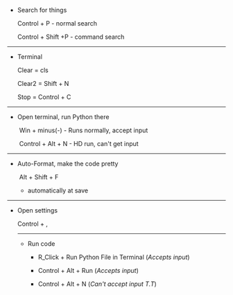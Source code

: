 * Search for things 

  Control + P	-	normal search
  
  Control + Shift +P	-	command search

---

+ Terminal

  Clear  = <write>	cls
  
  Clear2 =  Shift + N
  
  Stop = Control + C
  
  

---

* Open terminal, run Python there

  ​	Win + minus(-)	-	Runs normally, accept input

  ​	Control + Alt + N	-	HD run, can't get input

---

* Auto-Format, make the code pretty

  ​	Alt + Shift + F
  
  * automatically at save
  
  

---

* Open settings

  Control + ,

  ---

  * Run code

    - R_Click + Run Python File in Terminal   (*Accepts input*)

    - Control + Alt + Run   (*Accepts input*)

    - Control + Alt + N   (*Can't accept input T.T*)

      

